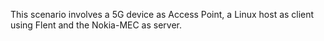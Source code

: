 This scenario involves a 5G device as Access Point, a Linux host as client using Flent and the Nokia-MEC as server.
